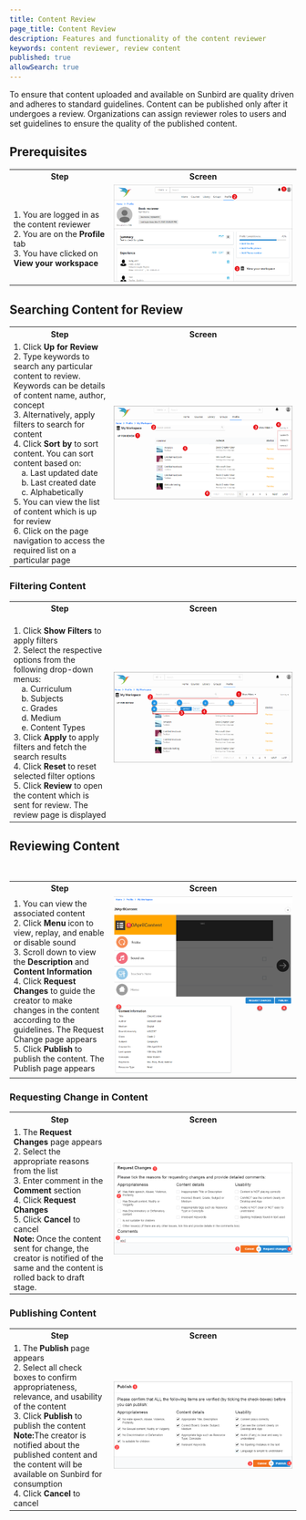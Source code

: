 ```yaml
---
title: Content Review
page_title: Content Review
description: Features and functionality of the content reviewer
keywords: content reviewer, review content
published: true
allowSearch: true
---
```

To ensure that content uploaded and available on Sunbird are quality driven and adheres to standard guidelines. Content can be published only after it undergoes a review. Organizations can assign reviewer roles to users and set guidelines to ensure the quality of the published content.  

## Prerequisites

<table>
  <tr>
    <th style="width:35%;">Step</th>
    <th style="width:65%;">Screen</th>
  </tr>
  <tr>
    <td>
     <br>1. You are logged in as the content reviewer
     <br>2. You are on the <b>Profile</b> tab
     <br>3. You have clicked on <b>View your workspace</b>
      </td>
      <td><img src="features-documentation/images/contentreviewer/content_reviewer_profile.png"></td>
  </tr>
 </table>

## Searching Content for Review
 
 <table>
  <tr>
    <th style="width:35%;">Step</th>
    <th style="width:65%;">Screen</th>
  </tr>
 <tr>
    <td>1. Click <b>Up for Review</b>
     <br>2. Type keywords to search any particular content to review. Keywords can be details of content name, author, concept
     <br>3. Alternatively, apply filters to search for content
     <br>4. Click <b>Sort by</b> to sort content. You can sort content based on:
       <br>&emsp;a. Last updated date
       <br>&emsp;b. Last created date
       <br>&emsp;c. Alphabetically
     <br>5. You can view the list of content which is up for review
     <br>6. Click on the page navigation to access the required list on a particular page
  </td>
    <td><img src="features-documentation/images/contentreviewer/content_reviewer1.png"></td>
  </tr>
  </table>

### Filtering Content

<table>
  <tr>
    <th style="width:35%;">Step</th>
    <th style="width:65%;">Screen</th>
  </tr>
  <tr>
    <td>
     <br>1. Click <b>Show Filters</b> to apply filters 
     <br>2. Select the respective options from the following drop-down menus:
       <br>&emsp;a. Curriculum
       <br>&emsp;b. Subjects
       <br>&emsp;c. Grades
       <br>&emsp;d. Medium
       <br>&emsp;e. Content Types
     <br>3. Click <b>Apply</b> to apply filters and fetch the search results
     <br>4. Click <b>Reset</b> to reset selected filter options
     <br>5. Click <b>Review</b> to open the content which is sent for review. The review page is displayed
    </td>
    <td><img src="features-documentation/images/contentreviewer/content_reviewer_filter.png"></td>
  </tr>
  </table>
  
## Reviewing Content
  <table>
  <tr>
    <th style="width:35%;">Step</th>
    <th style="width:65%;">Screen</th>
  </tr>
  <tr>
   <td>1. You can view the associated content 
    <br>2. Click <b>Menu</b> icon to view, replay, and enable or disable sound 
    <br>3. Scroll down to view the <b>Description</b> and <b>Content Information</b>
    <br>4. Click <b>Request Changes</b> to guide the creator to make changes in the content according to the guidelines. The Request Change page appears 
    <br>5. Click <b>Publish</b> to publish the content. The Publish page appears 
   </td>
    <td><img src="features-documentation/images/contentreviewer/review_content.png"></td>
   </tr>
  </table>
  
### Requesting Change in Content
  <table>
  <tr>
    <th style="width:35%;">Step</th>
    <th style="width:65%;">Screen</th>
  </tr>
  <tr>
   <td>1. The <b>Request Changes</b> page appears
   <br>2. Select the appropriate reasons from the list 
   <br>3. Enter comment in the <b>Comment</b> section
   <br>4. Click <b>Request Changes</b>  
   <br>5. Click <b>Cancel</b> to cancel   
     <br><b>Note:</b> Once the content sent for change, the creator is notified of the same and the content is rolled back to draft stage.
     </td> 
    <td><img src="features-documentation/images/contentreviewer/reject_content.png"></td>
  </tr>
  </table>

### Publishing Content

<table>
  <tr>
    <th style="width:35%;">Step</th>
    <th style="width:65%;">Screen</th>
  </tr>
  <tr>
   <td>1. The <b>Publish</b> page appears
   <br>2. Select all check boxes to confirm appropriateness, relevance, and usability of the content
   <br>3. Click <b>Publish</b> to publish the content
     <br><b>Note:</b>The creator is notified about the published content and the content will be available on Sunbird for consumption
   <br>4. Click <b>Cancel</b> to cancel   
   </td>
    <td><img src="features-documentation/images/contentreviewer/publish_content.png"></td>
  </tr>
  </table>
